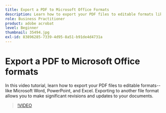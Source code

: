 ```yaml
---
title: Export a PDF to Microsoft Office Formats
description: Learn how to export your PDF files to editable formats like Microsoft Word, Excel, or PowerPoint
role: Business Practitioner
product: adobe acrobat
level: Beginner
thumbnail: 35494.jpg
exl-id: 83896285-7339-4d95-8a51-b91de4d4731a
---
```

# Export a PDF to Microsoft Office formats

In this video tutorial, learn how to export your PDF files to editable formats--like Microsoft Word, PowerPoint, and Excel. Exporting to another file format allows you to make significant revisions and updates to your documents.

>[!VIDEO](https://video.tv.adobe.com/v/35494?hidetitle=true)
